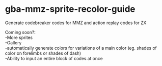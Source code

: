 # gba-mmz-sprite-recolor-guide
Generate codebreaker codes for MMZ and action replay codes for ZX

Coming soon?:  
-More sprites  
-Gallery  
-automatically generate colors for variations of a main color (eg. shades of color on forelimbs or shades of dash)  
-Ability to input an entire block of codes at once  
